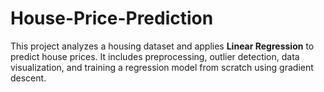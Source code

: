 # House-Price-Prediction
This project analyzes a housing dataset and applies **Linear Regression** to predict house prices. It includes preprocessing, outlier detection, data visualization, and training a regression model from scratch using gradient descent.

